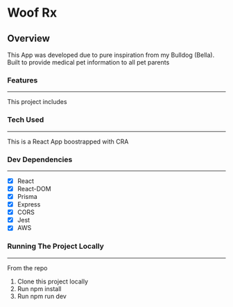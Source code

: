 # Woof Rx

## Overview

This App was developed due to pure inspiration from my Bulldog (Bella). Built to provide medical pet information to all pet parents 





### Features
-------------------------------------------------
This project includes 



### Tech Used 
---------------------------------------------------
This is a React App boostrapped with CRA

### Dev Dependencies
---------------------------------------------------
- [X] React
- [X] React-DOM
- [X] Prisma
- [X] Express
- [X] CORS
- [X] Jest
- [X] AWS

### Running The Project Locally
---------------------------------------------------------
From the repo
1. Clone this project locally
2. Run npm install
3. Run npm run dev








